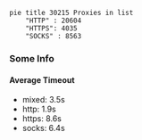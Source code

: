 
```mermaid
pie title 30215 Proxies in list
    "HTTP" : 20604
    "HTTPS": 4035
    "SOCKS" : 8563
```

### Some Info
#### Average Timeout

- mixed: 3.5s
- http: 1.9s
- https: 8.6s
- socks: 6.4s